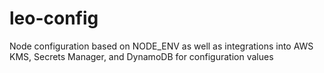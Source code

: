 # leo-config
Node configuration based on NODE_ENV as well as integrations into AWS KMS, Secrets Manager, and DynamoDB for configuration values
